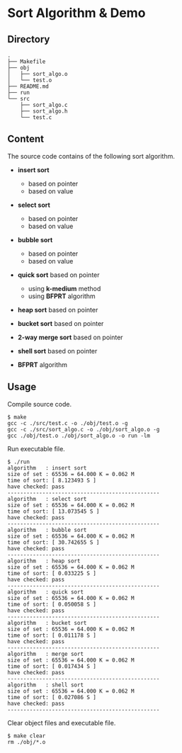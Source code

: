 # Sort Algorithm & Demo


## Directory

```shell
.
├── Makefile
├── obj
│   ├── sort_algo.o
│   └── test.o
├── README.md
├── run
└── src
    ├── sort_algo.c
    ├── sort_algo.h
    └── test.c
```

## Content
The source code contains of the following sort algorithm.

- **insert sort**
    - based on pointer
    - based on value

- **select sort**
    - based on pointer
    - based on value

- **bubble sort**
    - based on pointer
    - based on value

- **quick sort** based on pointer
    - using **k-medium** method
    - using **BFPRT** algorithm

- **heap sort** based on pointer

- **bucket sort** based on pointer

- **2-way merge sort** based on pointer

- **shell sort** based on pointer

- **BFPRT** algorithm

## Usage

Compile source code.

```shell
$ make
gcc -c ./src/test.c -o ./obj/test.o -g
gcc -c ./src/sort_algo.c -o ./obj/sort_algo.o -g
gcc ./obj/test.o ./obj/sort_algo.o -o run -lm
```

Run executable file.

```shell
$ ./run
algorithm   : insert sort
size of set : 65536 = 64.000 K = 0.062 M
time of sort: [ 8.123493 S ]
have checked: pass
------------------------------------------------
algorithm   : select sort
size of set : 65536 = 64.000 K = 0.062 M
time of sort: [ 13.073545 S ]
have checked: pass
------------------------------------------------
algorithm   : bubble sort
size of set : 65536 = 64.000 K = 0.062 M
time of sort: [ 30.742655 S ]
have checked: pass
------------------------------------------------
algorithm   : heap sort
size of set : 65536 = 64.000 K = 0.062 M
time of sort: [ 0.033225 S ]
have checked: pass
------------------------------------------------
algorithm   : quick sort
size of set : 65536 = 64.000 K = 0.062 M
time of sort: [ 0.050058 S ]
have checked: pass
------------------------------------------------
algorithm   : bucket sort
size of set : 65536 = 64.000 K = 0.062 M
time of sort: [ 0.011178 S ]
have checked: pass
------------------------------------------------
algorithm   : merge sort
size of set : 65536 = 64.000 K = 0.062 M
time of sort: [ 0.017434 S ]
have checked: pass
------------------------------------------------
algorithm   : shell sort
size of set : 65536 = 64.000 K = 0.062 M
time of sort: [ 0.027086 S ]
have checked: pass
------------------------------------------------
```

Clear object files and executable file.

```shell
$ make clear
rm ./obj/*.o
```
